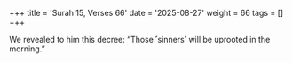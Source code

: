 +++
title = 'Surah 15, Verses 66'
date = '2025-08-27'
weight = 66
tags = []
+++

We revealed to him this decree: “Those ˹sinners˺ will be uprooted in the morning.”